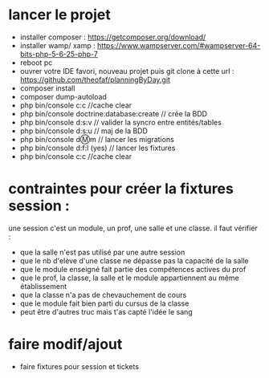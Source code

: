 # lancer le projet
- installer composer : https://getcomposer.org/download/
- installer wamp/ xamp : https://www.wampserver.com/#wampserver-64-bits-php-5-6-25-php-7
- reboot pc
- ouvrer votre IDE favori,  nouveau projet puis git clone à cette url : https://github.com/theofaf/planningByDay.git
- composer install
- composer dump-autoload
- php bin/console c:c //cache clear
- php bin/console doctrine:database:create // crée la BDD
- php bin/console d:s:v // valider la syncro entre entités/tables
- php bin/console d:s:u // maj de la BDD
- php bin/console d:m:m // lancer les migrations
- php bin/console d:f:l (yes) // lancer les fixtures
- php bin/console c:c //cache clear

# contraintes pour créer la fixtures session :
une session c'est un module, un prof, une salle et une classe.
il faut vérifier :
- que la salle n'est pas utilisé par une autre session 
- que le nb d'elève d'une classe ne dépasse pas la capacité de la salle
- que le module enseigné fait partie des compétences actives du prof
- que le prof, la classe, la salle et le module appartiennent au même établissement
- que la classe n'a pas de chevauchement de cours
- que le module fait bien parti du cursus de la classe
- peut être d'autres truc mais t'as capté l'idée le sang

# faire modif/ajout

- faire fixtures pour session et tickets
